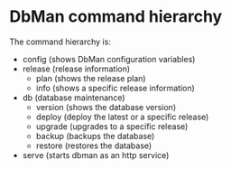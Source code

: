 # DbMan command hierarchy

The command hierarchy is:

- config (shows DbMan configuration variables)
- release (release information)
    - plan (shows the release plan)
    - info (shows a specific release information)
- db (database maintenance)
    - version (shows the database version)
    - deploy (deploy the latest or a specific release)
    - upgrade (upgrades to a specific release)
    - backup (backups the database)
    - restore (restores the database)
- serve (starts dbman as an http service)
